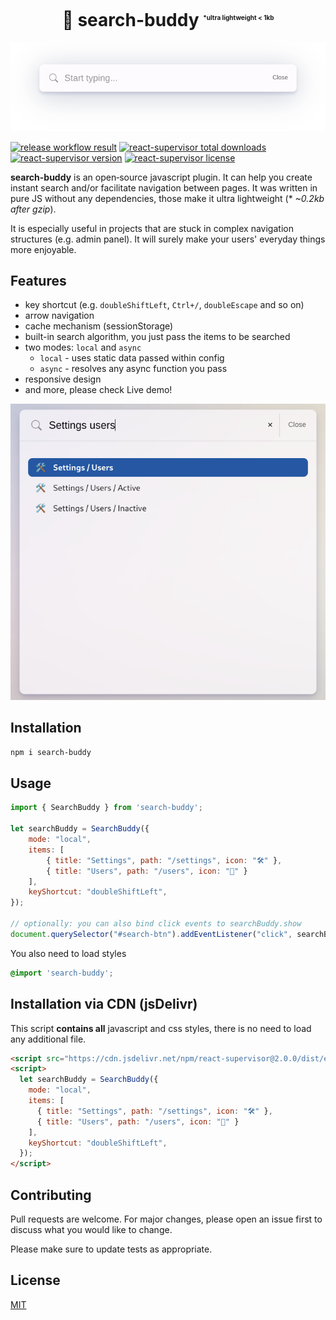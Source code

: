 <h1 align="center">
🍭 search-buddy <sup><small style="font-size: 10px;">*ultra lightweight < 1kb</small></sup>
</h1>  

![Search-buddy js plugin](docs/search-buddy-logo.png?raw=true)

<p>
    <a target="_blank" rel="noopener noreferrer" href="https://github.com/michaldoda/react-supervisor/actions/workflows/release.yml/badge.svg"><img src="https://github.com/michaldoda/react-supervisor/actions/workflows/release.yml/badge.svg" alt="release workflow result" style="max-width:100%;"></a>
    <a target="_blank" href="https://www.npmjs.com/package/react-supervisor"><img src="https://flat.badgen.net/npm/dt/react-supervisor" alt="react-supervisor total downloads" /></a>
    <a target="_blank" href="https://www.npmjs.com/package/react-supervisor"><img src="https://flat.badgen.net/npm/v/react-supervisor" alt="react-supervisor version" /></a>
    <a target="_blank" href="https://www.npmjs.com/package/react-supervisor"><img src="https://flat.badgen.net/npm/license/react-supervisor" alt="react-supervisor license" /></a>
</p>

**search-buddy** is an open‑source javascript plugin. It can help you create instant search and/or facilitate navigation between pages. It was written in pure JS without any dependencies, those make it ultra lightweight (* *~0.2kb after gzip*).

It is especially useful in projects that are stuck in complex navigation structures (e.g. admin panel). It will surely make your users' everyday things more enjoyable.

## Features
- key shortcut (e.g. `doubleShiftLeft`, `Ctrl+/`, `doubleEscape` and so on)
- arrow navigation
- cache mechanism (sessionStorage)
- built-in search algorithm, you just pass the items to be searched
- two modes: `local` and `async`
  - `local` - uses static data passed within config
  - `async` - resolves any async function you pass
- responsive design
- and more, please check Live demo!

![Search-buddy example](docs/search-buddy.png?raw=true)

## Installation


```bash
npm i search-buddy
```

## Usage

```js
import { SearchBuddy } from 'search-buddy';

let searchBuddy = SearchBuddy({
    mode: "local",
    items: [
        { title: "Settings", path: "/settings", icon: "🛠️" },
        { title: "Users", path: "/users", icon: "👥️" }
    ],
    keyShortcut: "doubleShiftLeft",
});

// optionally: you can also bind click events to searchBuddy.show
document.querySelector("#search-btn").addEventListener("click", searchBuddy.show);

```

You also need to load styles
```scss
@import 'search-buddy';
```


## Installation via CDN (jsDelivr)
This script **contains all** javascript and css styles, there is no need to load any additional file.

```html
<script src="https://cdn.jsdelivr.net/npm/react-supervisor@2.0.0/dist/esm/index.min.js"></script>
<script>
  let searchBuddy = SearchBuddy({
    mode: "local",
    items: [
      { title: "Settings", path: "/settings", icon: "🛠️" },
      { title: "Users", path: "/users", icon: "👥️" }
    ],
    keyShortcut: "doubleShiftLeft",
  });
</script>
```


## Contributing
Pull requests are welcome. For major changes, please open an issue first to discuss what you would like to change.

Please make sure to update tests as appropriate.

## License
[MIT](LICENSE)